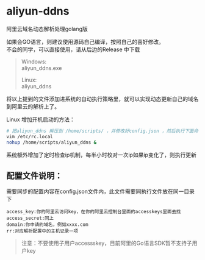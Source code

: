 # aliyun-ddns
阿里云域名动态解析处理golang版


如果会GO语言，则建议使用源码自己编译，按照自己的喜好修改。   
不会的同学，可以直接使用，请从后边的Release 中下载
> Windows:   
> aliyun_ddns.exe
>
> Linux:   
> aliyun_ddns

将以上提到的文件添加进系统的自动执行策略里，就可以实现动态更新自己的域名到阿里云的解析上了。

Linux 增加开机启动的方法：
```bash
# 把aliyun_ddns 解压到 /home/scripts/ ，并修改好config.json ，然后执行下面命令
vim /etc/rc.local
nohup /home/scripts/aliyun_ddns &
```

系统额外增加了定时检查ip机制，每半小时校对一次ip如果ip变化了，则执行更新

## 配置文件说明：
需要同步的配置内容在config.json文件内，此文件需要同执行文件放在同一目录下


    access_key:你的阿里云访问key，在你的阿里云控制台里面的accesskeys里面去找
    access_secret:同上
    domain:你申请的域名，例如xxxx.com
    rr:对应解析配置中的主机记录一项


> 注意：不要使用子用户accessskey，目前阿里的Go语言SDK暂不支持子用户key